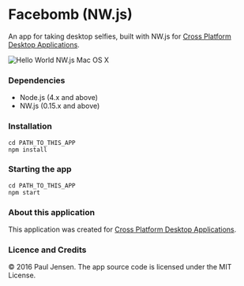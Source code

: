 # Facebomb (NW.js)

An app for taking desktop selfies, built with NW.js for [Cross Platform Desktop Applications](https://manning.com/books/cross-platform-desktop-applications).

![Hello World NW.js Mac OS X](https://raw.githubusercontent.com/paulbjensen/cross-platform-desktop-applications/master/app-screenshots/chapter-08/facebomb-nwjs-windows.png)

### Dependencies

- Node.js (4.x and above)
- NW.js (0.15.x and above)

### Installation

```
cd PATH_TO_THIS_APP
npm install
```

### Starting the app

```
cd PATH_TO_THIS_APP
npm start
```

### About this application

This application was created for [Cross Platform Desktop Applications](https://manning.com/books/cross-platform-desktop-applications).

### Licence and Credits

&copy; 2016 Paul Jensen. The app source code is licensed under the MIT License.
